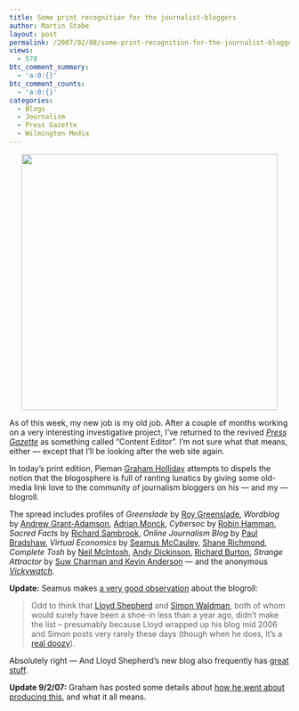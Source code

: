 ```yaml
---
title: Some print recognition for the journalist-bloggers
author: Martin Stabe
layout: post
permalink: /2007/02/08/some-print-recognition-for-the-journalist-bloggers/
views:
  - 578
btc_comment_summary:
  - 'a:0:{}'
btc_comment_counts:
  - 'a:0:{}'
categories:
  - Blogs
  - Journalism
  - Press Gazette
  - Wilmington Media
---
```

<div align="center">
  <img src="http://farm1.static.flickr.com/153/383584027_1bb81a7f4f.jpg" width="460" />
</div>

As of this week, my new job is my old job. After a couple of months working on a very interesting investigative project, I&#8217;ve returned to the revived *[Press Gazette][1]* as something called &#8220;Content Editor&#8221;. I&#8217;m not sure what that means, either — except that I&#8217;ll be looking after the web site again.

In today&#8217;s print edition, Pieman [Graham Holliday][2] attempts to dispels the notion that the blogosphere is full of ranting lunatics by giving some old-media link love to the community of journalism bloggers on his — and my — blogroll.

The spread includes profiles of *Greenslade* by [Roy Greenslade][3], *Wordblog* by [Andrew Grant-Adamson][4], [Adrian Monck][5], *Cybersoc* by [Robin Hamman][6], *Sacred Facts* by [Richard Sambrook][7], *Online Journalism Blog* by [Paul Bradshaw][8], *Virtual Economics* by [Seamus McCauley][9], [Shane Richmond][10], *Complete Tosh* by [Neil McIntosh][11], [Andy Dickinson][12], [Richard Burton][13], *Strange Attractor* by [Suw Charman and Kevin Anderson][14] — and the anonymous *[Vickywatch][15].*

**Update:** Seamus makes [a very good observation][16] about the blogroll:

> Odd to think that [Lloyd Shepherd][17] and [Simon Waldman][18], both of whom would surely have been a shoe-in less than a year ago, didn&#8217;t make the list &#8211; presumably because Lloyd wrapped up his blog mid 2006 and Simon posts very rarely these days (though when he does, it&#8217;s a [real doozy][19]). 

Absolutely right — And Lloyd Shepherd&#8217;s new blog also frequently has [great stuff][20].

**Update 9/2/07:** Graham has posted some details about [how he went about producing this][21], and what it all means.

 [1]: http://www.pressgazette.co.uk
 [2]: http://www.noodlepie.com/
 [3]: http://blogs.guardian.co.uk/greenslade/
 [4]: http://www.wordblog.co.uk/
 [5]: http://adrianmonck.blogspot.com/
 [6]: http://www.cybersoc.com/
 [7]: http://sambrook.typepad.com/sacredfacts/
 [8]: http://onlinejournalismblog.wordpress.com/
 [9]: http://virtualeconomics.typepad.com/
 [10]: http://blogs.telegraph.co.uk/technology/shanerichmond/
 [11]: http://www.completetosh.com/
 [12]: http://www.andydickinson.net/
 [13]: http://burtonra.blogspot.com/
 [14]: http://strange.corante.com/
 [15]: http://vickywatch.blogspot.com/
 [16]: http://virtualeconomics.typepad.com/virtualeconomics/2007/02/press_gazette_b.html
 [17]: http://www.lllj.net/blog/index.php?p=3
 [18]: http://www.simonwaldman.net/blog
 [19]: http://www.simonwaldman.net/blog/2007/01/30/britains-number-one-quality-newspaper-website-oh-really
 [20]: http://www.dadblog.co.uk/current-affairs/2007/01/26/having-fun-with-dacre/
 [21]: http://www.noodlepie.com/2007/02/british_journal.html